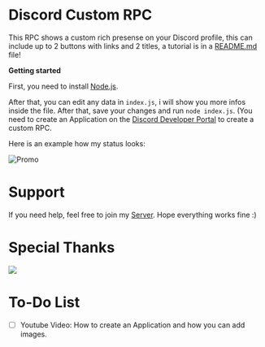 # Discord Custom RPC
This RPC shows a custom rich presense on your Discord profile, this can include up to 2 buttons with links and 2 titles, a tutorial is in a [README.md](https://github.com/2Lost4This/Discord-Custom-RPC/README.md/) file!


**Getting started**

First, you need to install [Node.js](https://nodejs.org/en/).

After that, you can edit any data in `index.js`, i will show you more infos inside the file. After that, save your changes and run `node index.js`.
(You need to create an Application on the [Discord Developer Portal](https://discord.com/developers/applications) to create a custom RPC. 

Here is an example how my status looks:




![Promo](https://cdn.discordapp.com/attachments/921882936121393194/925178180896182302/unknown.png "Status")


# Support
If you need help, feel free to join my [Server](https://discord.gg/saGwZtAGxJ). Hope everything works fine :)

# Special Thanks
<a href="https://github.com/2Lost4This/Discord-Custom-RPC/graphs/contributors">
  <img src="https://contrib.rocks/image?repo=2Lost4This/Discord-Custom-RPC" />
</a>

# To-Do List

- [ ] Youtube Video: How to create an Application and how you can add images.

